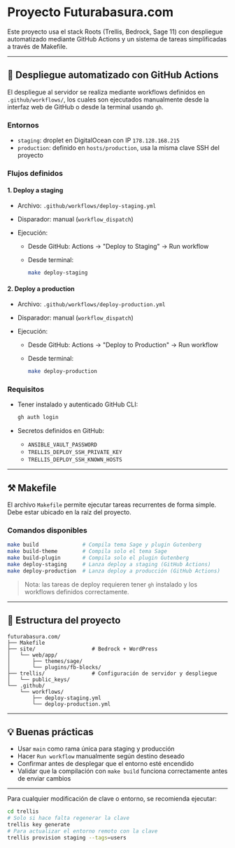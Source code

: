 # Proyecto Futurabasura.com

Este proyecto usa el stack Roots (Trellis, Bedrock, Sage 11) con despliegue automatizado mediante GitHub Actions y un sistema de tareas simplificadas a través de Makefile.

---

## 🚀 Despliegue automatizado con GitHub Actions

El despliegue al servidor se realiza mediante workflows definidos en `.github/workflows/`, los cuales son ejecutados manualmente desde la interfaz web de GitHub o desde la terminal usando `gh`.

### Entornos

- `staging`: droplet en DigitalOcean con IP `178.128.168.215`
- `production`: definido en `hosts/production`, usa la misma clave SSH del proyecto

### Flujos definidos

#### 1. Deploy a staging

- Archivo: `.github/workflows/deploy-staging.yml`
- Disparador: manual (`workflow_dispatch`)
- Ejecución:

  - Desde GitHub: Actions → "Deploy to Staging" → Run workflow
  - Desde terminal:

    ```bash
    make deploy-staging
    ```

#### 2. Deploy a production

- Archivo: `.github/workflows/deploy-production.yml`
- Disparador: manual (`workflow_dispatch`)
- Ejecución:

  - Desde GitHub: Actions → "Deploy to Production" → Run workflow
  - Desde terminal:

    ```bash
    make deploy-production
    ```

### Requisitos

- Tener instalado y autenticado GitHub CLI:

  ```bash
  gh auth login
  ```

- Secretos definidos en GitHub:

  - `ANSIBLE_VAULT_PASSWORD`
  - `TRELLIS_DEPLOY_SSH_PRIVATE_KEY`
  - `TRELLIS_DEPLOY_SSH_KNOWN_HOSTS`

---

## ⚒️ Makefile

El archivo `Makefile` permite ejecutar tareas recurrentes de forma simple. Debe estar ubicado en la raíz del proyecto.

### Comandos disponibles

```bash
make build              # Compila tema Sage y plugin Gutenberg
make build-theme        # Compila solo el tema Sage
make build-plugin       # Compila solo el plugin Gutenberg
make deploy-staging     # Lanza deploy a staging (GitHub Actions)
make deploy-production  # Lanza deploy a producción (GitHub Actions)
```

> Nota: las tareas de deploy requieren tener `gh` instalado y los workflows definidos correctamente.

---

## 📃 Estructura del proyecto

```text
futurabasura.com/
├── Makefile
├── site/                  # Bedrock + WordPress
│   └── web/app/
│       ├── themes/sage/
│       └── plugins/fb-blocks/
├── trellis/               # Configuración de servidor y despliegue
│   └── public_keys/
└── .github/
    └── workflows/
        ├── deploy-staging.yml
        └── deploy-production.yml
```

---

## 💡 Buenas prácticas

- Usar `main` como rama única para staging y producción
- Hacer `Run workflow` manualmente según destino deseado
- Confirmar antes de desplegar que el entorno esté encendido
- Validar que la compilación con `make build` funciona correctamente antes de enviar cambios

---

Para cualquier modificación de clave o entorno, se recomienda ejecutar:

```bash
cd trellis
# Solo si hace falta regenerar la clave
trellis key generate
# Para actualizar el entorno remoto con la clave
trellis provision staging --tags=users
```
